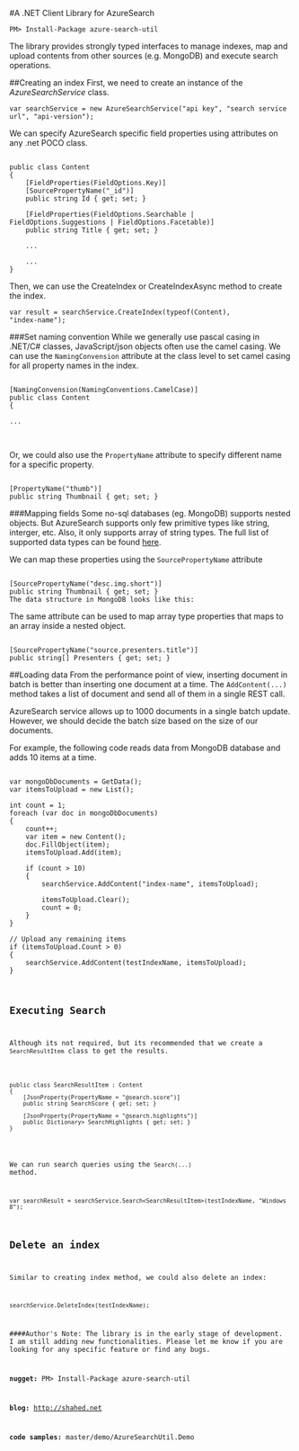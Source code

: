 #A .NET Client Library for AzureSearch

`PM> Install-Package azure-search-util`

The library provides strongly typed interfaces to manage indexes, map and upload contents from other sources (e.g. MongoDB) and execute search operations.


##Creating an index
First, we need to create an instance of the *AzureSearchService* class.

`var searchService = new AzureSearchService("api key", "search service url", "api-version");`

We can specify AzureSearch specific field properties using attributes on any .net POCO class.
 
<pre><code>
public class Content
{
    [FieldProperties(FieldOptions.Key)]
	[SourcePropertyName("_id")]
    public string Id { get; set; }

    [FieldProperties(FieldOptions.Searchable | FieldOptions.Suggestions | FieldOptions.Facetable)]
    public string Title { get; set; }

	...

	...
}
</code></pre>

Then, we can use the CreateIndex or CreateIndexAsync method to create the index.

<code>var result = searchService.CreateIndex(typeof(Content), "index-name");</code>

###Set naming convention
While we generally use pascal casing in .NET/C# classes, JavaScript/json objects often use the camel casing. We can use the `NamingConvension` attribute at the class level to set camel casing for all property names in the index.
<pre><code>
[NamingConvension(NamingConventions.CamelCase)]
public class Content
{

...

</code>
</pre>


Or, we could also use the `PropertyName` attribute to specify different name for a specific property.

<pre><code>
[PropertyName("thumb")]
public string Thumbnail { get; set; }
</code></pre>


###Mapping fields
Some no-sql databases (eg. MongoDB) supports nested objects. But AzureSearch supports only few primitive types like string, interger, etc. Also, it only supports array of string types. The full list of supported data types can be found [here](msdn.microsoft.com/en-us/library/azure/dn798938.aspx).

We can map these properties using the `SourcePropertyName` attribute

<pre><code>
[SourcePropertyName("desc.img.short")]
public string Thumbnail { get; set; }
The data structure in MongoDB looks like this:
</code></pre>

The same attribute can be used to map array type properties that maps to an array inside a nested object.

<pre><code>
[SourcePropertyName("source.presenters.title")]
public string[] Presenters { get; set; }
</code></pre>

##Loading data
From the performance point of view, inserting document in batch is better than inserting one document at a time. The `AddContent(...)` method takes a list of document and send all of them in a single REST call.

AzureSearch service allows up to 1000 documents in a single batch update. However, we should decide the batch size based on the size of our documents.

For example, the following code reads data from MongoDB database and adds 10 items at a time.
<pre><code>
var mongoDbDocuments = GetData();
var itemsToUpload = new List<object>();

int count = 1;
foreach (var doc in mongoDbDocuments)
{
    count++;
    var item = new Content();
    doc.FillObject(item);
    itemsToUpload.Add(item);

    if (count > 10)
    {
        searchService.AddContent("index-name", itemsToUpload);

        itemsToUpload.Clear();
        count = 0;
    }
}

// Upload any remaining items
if (itemsToUpload.Count > 0)
{
    searchService.AddContent(testIndexName, itemsToUpload);
}
</code></pre>

## Executing Search
Although its not required, but its recommended that we create a `SearchResultItem` class to get the results.
<pre><code>
public class SearchResultItem : Content
{
    [JsonProperty(PropertyName = "@search.score")]
    public string SearchScore { get; set; }

    [JsonProperty(PropertyName = "@search.highlights")]
    public Dictionary<string, List<string>> SearchHighlights { get; set; }
}
</code></pre>

We can run search queries using the `Search(...)` method.

`var searchResult = searchService.Search<SearchResultItem>(testIndexName, "Windows 8");`

## Delete an index
Similar to creating index method, we could also delete an index:

`searchService.DeleteIndex(testIndexName);`

####Author's Note:
The library is in the early stage of development. I am still adding new functionalities. Please let me know if you are looking for any specific feature or find any bugs.

**nugget:**
PM> Install-Package azure-search-util

**blog:**
http://shahed.net

**code samples:**
master/demo/AzureSearchUtil.Demo